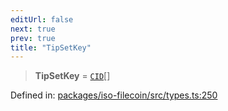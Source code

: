 ```yaml
---
editUrl: false
next: true
prev: true
title: "TipSetKey"
---
```


> **TipSetKey** = [`CID`](/api/iso-filecoin/types/type-aliases/cid/)[]

Defined in: [packages/iso-filecoin/src/types.ts:250](https://github.com/hugomrdias/filecoin/blob/main/packages/iso-filecoin/src/types.ts#L250)
